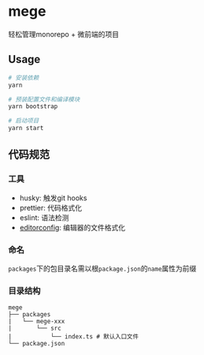 # mege

轻松管理monorepo + 微前端的项目

## Usage

```bash
# 安装依赖
yarn

# 预装配置文件和编译模块
yarn bootstrap

# 启动项目
yarn start
```

## 代码规范

### 工具

- husky: 触发git hooks
- prettier: 代码格式化
- eslint: 语法检测
- [editorconfig](https://editorconfig.org/): 编辑器的文件格式化

### 命名

`packages`下的包目录名需以根`package.json`的`name`属性为前缀

### 目录结构

```
mege
├── packages
|   └── mege-xxx
|       └── src
|           └── index.ts # 默认入口文件
└── package.json
```

